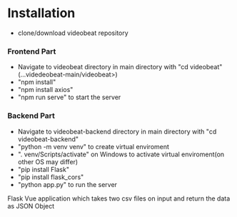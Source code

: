 
# Installation
- clone/download videobeat repository
### Frontend Part
- Navigate to videobeat directory in main directory with "cd videobeat" (...videdeobeat-main/videobeat>)
- "npm install" 
- "npm install axios"
- "npm run serve" to start the server
### Backend Part
- Navigate to videobeat-backend directory in main directory with "cd videobeat-backend"
- "python -m venv venv" to create virtual enviroment
- ". venv/Scripts/activate" on Windows to activate virtual enviroment(on other OS may differ)
- "pip install Flask"
- "pip install flask_cors"
- "python app.py" to run the server 

Flask Vue application which takes two csv files on input and return the data as JSON Object


